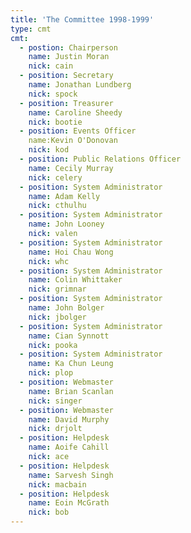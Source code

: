 ```yaml
---
title: 'The Committee 1998-1999'
type: cmt
cmt:
  - postion: Chairperson
    name: Justin Moran
    nick: cain
  - position: Secretary
    name: Jonathan Lundberg
    nick: spock
  - position: Treasurer
    name: Caroline Sheedy
    nick: bootie
  - position: Events Officer
    name:Kevin O'Donovan
    nick: kod
  - position: Public Relations Officer
    name: Cecily Murray
    nick: celery
  - position: System Administrator
    name: Adam Kelly
    nick: cthulhu
  - position: System Administrator
    name: John Looney
    nick: valen
  - position: System Administrator
    name: Hoi Chau Wong
    nick: whc
  - position: System Administrator
    name: Colin Whittaker
    nick: grimnar
  - position: System Administrator
    name: John Bolger
    nick: jbolger
  - position: System Administrator
    name: Cian Synnott
    nick: pooka
  - position: System Administrator
    name: Ka Chun Leung
    nick: plop
  - position: Webmaster
    name: Brian Scanlan
    nick: singer
  - position: Webmaster
    name: David Murphy
    nick: drjolt
  - position: Helpdesk
    name: Aoife Cahill
    nick: ace
  - position: Helpdesk
    name: Sarvesh Singh
    nick: macbain
  - position: Helpdesk
    name: Eoin McGrath
    nick: bob
---
```


